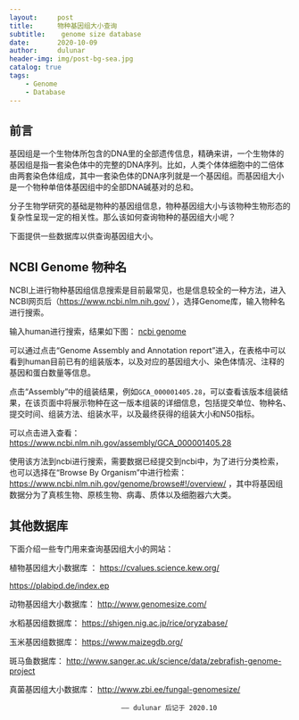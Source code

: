 ```yaml
---
layout:     post
title:      物种基因组大小查询
subtitle:    genome size database
date:       2020-10-09
author:     dulunar
header-img: img/post-bg-sea.jpg
catalog: true
tags:
    - Genome
    - Database
---
```


## 前言
基因组是一个生物体所包含的DNA里的全部遗传信息，精确来讲，一个生物体的基因组是指一套染色体中的完整的DNA序列。比如，人类个体体细胞中的二倍体由两套染色体组成，其中一套染色体的DNA序列就是一个基因组。而基因组大小是一个物种单倍体基因组中的全部DNA碱基对的总和。

分子生物学研究的基础是物种的基因组信息，物种基因组大小与该物种生物形态的复杂性呈现一定的相关性。那么该如何查询物种的基因组大小呢？

下面提供一些数据库以供查询基因组大小。

## NCBI Genome 物种名
NCBI上进行物种基因组信息搜索是目前最常见，也是信息较全的一种方法，进入NCBI网页后（https://www.ncbi.nlm.nih.gov/ ），选择Genome库，输入物种名进行搜索。

输入human进行搜索，结果如下图：
[ncbi genome](https://raw.githubusercontent.com/dulunar/dulunar.github.io/master/images/ncbi_genome.png)

可以通过点击“Genome Assembly and Annotation report”进入，在表格中可以看到human目前已有的组装版本，以及对应的基因组大小、染色体情况、注释的基因和蛋白数量等信息。

点击“Assembly”中的组装结果，例如`GCA_000001405.28`，可以查看该版本组装结果，在该页面中将展示物种在这一版本组装的详细信息，包括提交单位、物种名、提交时间、组装方法、组装水平，以及最终获得的组装大小和N50指标。

可以点击进入查看：https://www.ncbi.nlm.nih.gov/assembly/GCA_000001405.28

使用该方法到ncbi进行搜索，需要数据已经提交到ncbi中，为了进行分类检索，也可以选择在“Browse By Organism”中进行检索：https://www.ncbi.nlm.nih.gov/genome/browse#!/overview/ ，其中将基因组数据分为了真核生物、原核生物、病毒、质体以及细胞器六大类。

## 其他数据库
下面介绍一些专门用来查询基因组大小的网站：

植物基因组大小数据库 ：
https://cvalues.science.kew.org/

https://plabipd.de/index.ep

动物基因组大小数据库：
http://www.genomesize.com/

水稻基因组数据库：
https://shigen.nig.ac.jp/rice/oryzabase/

玉米基因组数据库：
https://www.maizegdb.org/

斑马鱼数据库：
http://www.sanger.ac.uk/science/data/zebrafish-genome-project

真菌基因组大小数据库：
http://www.zbi.ee/fungal-genomesize/

								—— dulunar 后记于 2020.10

